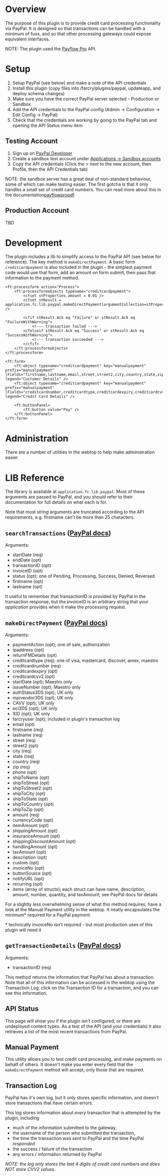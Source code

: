 # Overview

The purpose of this plugin is to provide credit card processing functionality via 
PayPal. It is designed so that transactions can be handled with a minimum of fuss,
and so that other processing gateways could expose equivalent interfaces.

NOTE: The plugin used the [Payflow Pro][payflowpro] API.

# Setup

1. Setup PayPal (see below) and make a note of the API credentials
2. Install this plugin (copy files into /farcry/plugins/paypal, updateapp, and 
   deploy schema changes)
3. Make sure you have the correct PayPal server selected - Production or Sandbox
4. Add the API credentials to the PayPal config (Admin -> Configuration -> Edit 
   Config -> PayPal)
5. Check that the credentials are working by going to the PayPal tab and opening 
   the API Status menu item

## Testing Account

1. Sign up on [PayPal Developer][paypaldeveloper]
2. Create a sandbox test account under [Applications -> Sandbox accounts][paypalsandbox]
3. Copy the API credentials (Click the > next to the new account, then Profile, 
   then the API Credentials tab)

NOTE: the sandbox server has a great deal of non-standard behaviour, some of
which can make testing easier. The first gotcha is that it only handles a small
set of credit card numbers. You can read more about this in the documentation[payflowpropdf]

## Production Account

TBD

# Development

The plugin includes a lib to simplify access to the PayPal API (see below for 
reference). The key method is `makeDirectPayment`. A basic form `creditcardpayment`
is also included in the plugin - the simplest payment code would use that form,
add an amount on form submit, then pass that information to the payment method.

	<ft:processform action="Process">
		<ft:processformobjects typename="creditcardpayment">
			<cfset stProperties.amount = 0.01 />
			<cfset stResult = application.fc.lib.paypal.makeDirectPayment(argumentCollection=stProperties) />
			
			<cfif stResult.Ack eq "Failure" or stResult.Ack eq "FailureWithWarning">
				<!--- transaction failed --->
			<cfelseif stResult.Ack eq "Success" or stResult.Ack eq "SuccessWithWarning">
				<!--- transaction succeeded --->
			</cfif>
		</ft:processformobjects>
	</ft:processform>
	
	<ft:form>
		<ft:object typename="creditcardpayment" key="manualpayment" prefix="manualpayment" lFields="firstname,lastname,email,street,street2,city,country,state,zip,phone" legend="Customer Details" />
		<ft:object typename="creditcardpayment" key="manualpayment" prefix="manualpayment" lFields="creditcardnumber,creditcardtype,creditcardexpiry,creditcardcvv2" legend="Credit Card Details" />
		
		<ft:buttonPanel>
			<ft:button value="Pay" />
		</ft:buttonPanel>
	</ft:form>

# Administration

There are a number of utilities in the webtop to help make administration easier.

# LIB Reference

The library is available at `application.fc.lib.paypal`. Most of these arguments 
are passed to PayPal, and you should refer to their documentation for full details 
on what each is for.

Note that most string arguments are truncated according to the API requirements,
e.g. firstname can't be more than 25 characters.

## `searchTransactions` ([PayPal docs][searchtransactions])

Arguments:

- startDate (req)
- endDate (opt)
- transactionID (opt)
- invoiceID (opt)
- status (opt); one of Pending, Processing, Success, Denied, Reversed
- firstname (opt)
- lastname (opt)

It useful to remember that transactionID is provided by PayPal in the 
transaction response, but the invoiceID is an arbitrary string that your 
*application* provides when it make the processing request.

## `makeDirectPayment` ([PayPal docs][makedirectpayment])

Arguments:

- paymentAction (opt); one of sale, authorization
- ipaddress (opt)
- returnFMDetails (opt)
- creditcardtype (req); one of visa, mastercard, discover, amex, maestro
- creditcardnumber (req)
- creditcardexpiry (opt)
- creditcardcvv2 (opt)
- startDate (opt); Maestro only
- issueNumber (opt); Maestro only
- authStatus3DS (opt); UK only
- mpivendor3DS (opt); UK only
- CAVV (opt); UK only
- eci3DS (opt); UK only
- XID (opt); UK only
- farcryuser (opt); included in plugin's transaction log
- email (opt)
- firstname (req)
- lastname (req)
- street (req)
- street2 (opt)
- city (req)
- state (req)
- country (req)
- zip (req)
- phone (opt)
- shipToName (opt)
- shipToStreet (opt)
- shipToStreet2 (opt)
- shipToCity (opt)
- shipToState (opt)
- shipToCountry (opt)
- shipToZip (opt)
- amount (req)
- currencyCode (opt)
- itemAmount (opt)
- shippingAmount (opt)
- insuranceAmount (opt)
- shippingDiscountAmount (opt)
- handlingAmount (opt)
- taxAmount (opt)
- description (opt)
- custom (opt)
- invoiceNo (opt)
- buttonSource (opt)
- notifyURL (opt)
- recurring (opt)
- items (array of structs); each struct can have name, description, amount, number, 
  quantity, and taxAmount; see PayPal docs for details

For a slightly less overwhelming sense of what this method requires, have a look 
at the Manual Payment utility in the webtop. It neatly encapsulates the minimum\*
required for a PayPal payment. 

\* technically invoiceNo isn't required - but most production uses of this plugin 
will need it

## `getTransactionDetails` ([PayPal docs][gettransactiondetails])

Arguments:

- transactionID (req)

This method returns the information that PayPal has about a transaction. Note that
all of this information can be accessed in the webtop using the Transaction Log:
click on the Transaction ID for a transaction, and you can see this information.

## API Status

This page will show you if the plugin isn't configured, or there are undeployed 
content types. As a test of the API (and your credentials) it also retrieves
a list of the most recent transactions from PayPal. 

## Manual Payment

This utility allows you to test credit card processing, and make payments on
behalf of others. It doesn't make you enter every field that the `makeDirectPayment` 
method will accept, only those that are required.

## Transaction Log

PayPal has it's own log, but it only stores specific information, and doesn't
store transactions that have certain errors.

This log stores information about *every* transaction that is attempted by the
plugin, including 

- much of the information submitted to the gateway, 
- the username of the person who submitted the transaction,
- the time the transaction was *sent* to PayPal and the time PayPal *responded*
- the success / failure of the transaction
- any errors / information returned by PayPal

*NOTE: the log only stores the last 4 digits of credit card numbers and does 
NOT store CVV2 values.* 

[payflowpro]: https://www.paypal.com/us/webapps/mpp/referral/paypal-payflow-pro
[paypaldeveloper]: https://developer.paypal.com/
[paypalsandbox]: https://developer.paypal.com/webapps/developer/applications/accounts
[payflowpropdf]: https://www.paypalobjects.com/webstatic/en_US/developer/docs/pdf/pp_payflowpro_guide.pdf
[searchtransactions]: https://www.x.com/developers/paypal/documentation-tools/api/transactionsearch-api-operation-nvp
[makedirectpayment]: https://www.x.com/developers/paypal/documentation-tools/api/dodirectpayment-api-operation-nvp
[gettransactiondetails]: https://www.x.com/developers/paypal/documentation-tools/api/gettransactiondetails-api-operation-nvp
